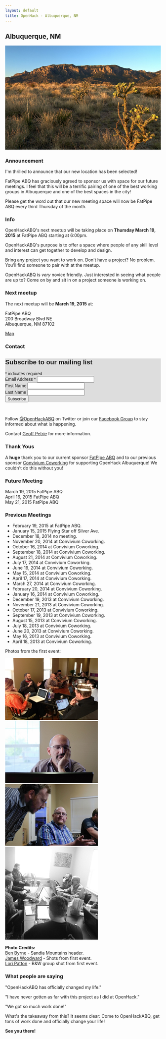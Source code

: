 ```yaml
---
layout: default
title: OpenHack - Albuquerque, NM
---
```


## Albuquerque, NM

![Albuquerque, NM Sandia](/albuquerque/img/sandia_drywall.jpg)

### Announcement

I'm thrilled to announce that our new location has been selected!

FatPipe ABQ has graciously agreed to sponsor us with space for our future meetings. I feel that this will be a terrific pairing of one of the best working groups in Albuquerque and one of the best spaces in the city!

Please get the word out that our new meeting space will now be FatPipe ABQ every third Thursday of the month.

### Info

OpenHackABQ's next meetup will be taking place on **Thursday March 19, 2015** at FatPipe ABQ starting at 6:00pm.

OpenHackABQ's purpose is to offer a space where people of any skill level and interest can get together to develop and design.

Bring any project you want to work on. Don't have a project? No problem.  You'll find someone to pair with at the meetup.

OpenHackABQ is _very_ novice friendly. Just interested in seeing what people are up to? Come on by and sit in on a project someone is working on.

### Next meetup

The next meetup will be **March 19, 2015** at:

FatPipe ABQ  
200 Broadway Blvd NE  
Albuquerque, NM 87102

[Map](https://goo.gl/maps/HpLZn)

### Contact

<!-- Begin MailChimp Signup Form -->
<link href="//cdn-images.mailchimp.com/embedcode/classic-081711.css" rel="stylesheet" type="text/css">
<style type="text/css">
  #mc_embed_signup{background:#ddd; clear:left; font:14px Helvetica,Arial,sans-serif; }
  /* Add your own MailChimp form style overrides in your site stylesheet or in this style block.
     We recommend moving this block and the preceding CSS link to the HEAD of your HTML file. */
</style>
<div id="mc_embed_signup">
<form action="//github.us10.list-manage.com/subscribe/post?u=5f5cf4689ed3eb15aeb3b6a96&amp;id=bc16f0825d" method="post" id="mc-embedded-subscribe-form" name="mc-embedded-subscribe-form" class="validate" target="_blank" novalidate>
    <div id="mc_embed_signup_scroll">
  <h2>Subscribe to our mailing list</h2>
<div class="indicates-required"><span class="asterisk">*</span> indicates required</div>
<div class="mc-field-group">
  <label for="mce-EMAIL">Email Address  <span class="asterisk">*</span>
</label>
  <input type="email" value="" name="EMAIL" class="required email" id="mce-EMAIL">
</div>
<div class="mc-field-group">
  <label for="mce-FNAME">First Name </label>
  <input type="text" value="" name="FNAME" class="" id="mce-FNAME">
</div>
<div class="mc-field-group">
  <label for="mce-LNAME">Last Name </label>
  <input type="text" value="" name="LNAME" class="" id="mce-LNAME">
</div>
  <div id="mce-responses" class="clear">
    <div class="response" id="mce-error-response" style="display:none"></div>
    <div class="response" id="mce-success-response" style="display:none"></div>
  </div>    <!-- real people should not fill this in and expect good things - do not remove this or risk form bot signups-->
    <div style="position: absolute; left: -5000px;"><input type="text" name="b_5f5cf4689ed3eb15aeb3b6a96_bc16f0825d" tabindex="-1" value=""></div>
    <div class="clear"><input type="submit" value="Subscribe" name="subscribe" id="mc-embedded-subscribe" class="button"></div>
    </div>
</form>
</div>

<!--End mc_embed_signup-->

<p>&nbsp;</p>

Follow [@OpenHackABQ](https://twitter.com/OpenHackABQ) on Twitter or join our [Facebook Group](https://www.facebook.com/groups/621303567898347/) to stay informed about what is happening.

Contact [Geoff Petrie](mailto:g.petrie+openhack@gmail.com) for more information.

### Thank Yous

A **huge** thank you to our current sponsor [FatPipe ABQ](http://fatpipeabq.com/) and to our previous sponsor [Convivium Coworking](http://www.conviviumcoworking.com/) for supporting OpenHack Albuquerque! We couldn't do this without you!

### Future Meeting

March 19, 2015 FatPipe ABQ  
April 16, 2015 FatPipe ABQ  
May 21, 2015 FatPipe ABQ

### Previous Meetings

* February 19, 2015 at FatPipe ABQ.
* January 15, 2015 Flying Star off Silver Ave.
* December 18, 2014 no meeting.
* November 20, 2014 at Convivium Coworking.
* October 16, 2014 at Convivium Coworking.
* September 18, 2014 at Convivium Coworking.
* August 21, 2014 at Convivium Coworking.
* July 17, 2014 at Convivium Coworking.
* June 19, 2014 at Convivium Coworking.
* May 15, 2014 at Convivium Coworking.
* April 17, 2014 at Convivium Coworking.
* March 27, 2014 at Convivium Coworking.
* February 20, 2014 at Convivium Coworking.
* January 16, 2014 at Convivium Coworking.
* December 19, 2013 at Convivium Coworking.
* November 21, 2013 at Convivium Coworking.
* October 17, 2013 at Convivium Coworking.
* September 19, 2013 at Convivium Coworking.
* August 15, 2013 at Convivium Coworking.
* July 18, 2013 at Convivium Coworking.
* June 20, 2013 at Convivium Coworking.
* May 16, 2013 at Convivium Coworking.
* April 18, 2013 at Convivium Coworking.

Photos from the first event:

![Some of the group](/albuquerque/img/photo03-geoff_petrie.jpg) ![Hard thinking](/albuquerque/img/photo02-james_woodward.jpg)
![A conversation](/albuquerque/img/photo01-james_woodward.jpg) ![Another group shot](/albuquerque/img/photo04-lori_patton.jpg)

**Photo Credits:**  
[Ben Byrne](http://www.flickr.com/photos/drywall/) - Sandia Mountains header.  
[James Woodward](https://twitter.com/JMW) - Shots from first event.  
[Lori Patton](http://design564.com) - B&W group shot from first event.

### What people are saying

"OpenHackABQ has officially changed my life."

"I have never gotten as far with this project as I did at OpenHack."

"We got so much work done!"

What's the takeaway from this? It seems clear: Come to OpenHackABQ, get tons of
work done and officially change your life!

**See you there!**
